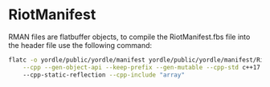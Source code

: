# RiotManifest

RMAN files are flatbuffer objects, to compile the RiotManifest.fbs file into the header file use the following command:

```sh
flatc -o yordle/public/yordle/manifest yordle/public/yordle/manifest/RiotManifest.fbs \
    --cpp --gen-object-api --keep-prefix --gen-mutable --cpp-std c++17                \ 
    --cpp-static-reflection --cpp-include "array"
```

